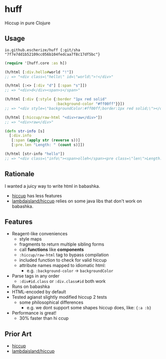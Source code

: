 # huff

Hiccup in pure Clojure

## Usage

`io.github.escherize/huff {:git/sha "7f7e7dd1b52109cc056b104fedcaa7f8c17df5bc"}`

``` clojure
(require '[huff.core :as h])

(h/html [:div.hello#world "!"])
;; => "<div class=\"hello\" id=\"world\">!</div>"

(h/html [:<> [:div "d"] [:span "s"]])
;; => "<div>d</div><span>s</span>"

(h/html [:div {:style {:border "1px red solid"
                       :background-color "#ff00ff"}}])
;; => "<div style=\"backgroundColor:#ff00ff;border:1px red solid;\"></div>"

(h/html [:hiccup/raw-html "<div>raw</div>"])
;; => "<div>raw</div>"

(defn str-info [s]
  [:div.info
   [:span (apply str (reverse s))]
   [:pre.len "Length: " (count s)]])

(h/html [str-info "hello"])
;; => "<div class=\"info\"><span>olleh</span><pre class=\"len\">Length: 5</pre></div>"
```

## Rationale

I wanted a juicy way to write html in babashka.

- [hiccup](https://github.com/weavejester/hiccup) has less features
- [lambdaisland/hiccup](https://github.com/lambdaisland/hiccup) relies on some java libs that don't work on babashka.

## Features

- Reagent-like conveniences
  - style maps
  - fragments to return multiple sibling forms
  - call **functions** like **components**
   - `:hiccup/raw-html` tag to bypass compilation
  - included function to check for valid hiccup
  - attribute names mapped to idiomatic html:
    - e.g. `:background-color` -> `backgroundColor`
- Parse tags in any order
  - `:div#id.class` or `:div.class#id` both work
- Runs on babashka
- HTML-encoded by default
- Tested agianst slightly modified hiccup 2 tests
  - some philosophical differences
    - e.g. we dont support some shapes hiccup does, like: `{:a :b}`
- Performance is great!
  - 30% faster than hi
ccup

## Prior Art

- [hiccup](https://github.com/weavejester/hiccup)
- [lambdaisland/hiccup](https://github.com/lambdaisland/hiccup)
